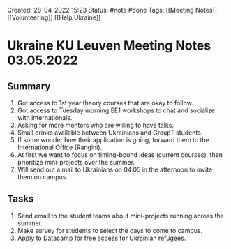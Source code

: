 Created: 28-04-2022 15:23
Status: #note #done 
Tags: [[Meeting Notes]] [[Volunteering]] [[Help Ukraine]]

# Ukraine KU Leuven Meeting Notes 03.05.2022
## Summary
1. Got access to 1st year theory courses that are okay to follow.
2. Got access to Tuesday morning EE1 workshops to chat and socialize with internationals.
3. Asking for more mentors who are willing to have talks.
4. Small drinks available between Ukrainians and GroupT students.
5. If some wonder how their application is going, forward them to the International Office (Rangini).
6. At first we want to focus on timing-bound ideas (current courses), then prioritize mini-projects over the summer.
7. Will send out a mail to Ukrainians on 04.05 in the afternoon to invite them on campus.
## Tasks
1. Send email to the student teams about mini-projects running across the summer.
2. Make survey for students to select the days to come to campus.
3. Apply to Datacamp for free access for Ukrainian refugees.